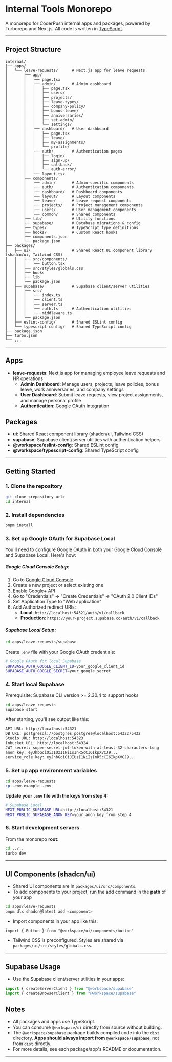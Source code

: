 # Internal Tools Monorepo

A monorepo for CoderPush internal apps and packages, powered by Turborepo and Next.js. All code is written in [TypeScript](https://www.typescriptlang.org/).

---

## Project Structure

```
internal/
├── apps/
│   └── leave-requests/      # Next.js app for leave requests
│       ├── app/
│       │   ├── page.tsx
│       │   ├── admin/       # Admin dashboard
│       │   │   ├── page.tsx
│       │   │   ├── users/
│       │   │   ├── projects/
│       │   │   ├── leave-types/
│       │   │   ├── company-policy/
│       │   │   ├── bonus-leave/
│       │   │   ├── anniversaries/
│       │   │   ├── set-admin/
│       │   │   └── settings/
│       │   ├── dashboard/   # User dashboard
│       │   │   ├── page.tsx
│       │   │   ├── leave/
│       │   │   ├── my-assignments/
│       │   │   └── profile/
│       │   ├── auth/        # Authentication pages
│       │   │   ├── login/
│       │   │   ├── sign-up/
│       │   │   ├── callback/
│       │   │   └── auth-error/
│       │   └── layout.tsx
│       ├── components/
│       │   ├── admin/       # Admin-specific components
│       │   ├── auth/        # Authentication components
│       │   ├── dashboard/   # Dashboard components
│       │   ├── layout/      # Layout components
│       │   ├── leave/       # Leave request components
│       │   ├── projects/    # Project management components
│       │   ├── users/       # User management components
│       │   └── common/      # Shared components
│       ├── lib/             # Utility functions
│       ├── supabase/        # Database migrations & config
│       ├── types/           # TypeScript type definitions
│       ├── hooks/           # Custom React hooks
│       ├── components.json
│       └── package.json
├── packages/
│   ├── ui/                  # Shared React UI component library (shadcn/ui, Tailwind CSS)
│   │   ├── src/components/
│   │   │   └── button.tsx
│   │   ├── src/styles/globals.css
│   │   ├── hooks
│   │   ├── lib
│   │   └── package.json
│   ├── supabase/            # Supabase client/server utilities
│   │   ├── src/
│   │   │   ├── index.ts
│   │   │   ├── client.ts
│   │   │   ├── server.ts
│   │   │   ├── auth.ts      # Authentication utilities
│   │   │   └── middleware.ts
│   │   └── package.json
│   ├── eslint-config/       # Shared ESLint config
│   └── typescript-config/   # Shared TypeScript config
├── package.json
├── turbo.json
└── ...
```

---

## Apps

- **leave-requests**: Next.js app for managing employee leave requests and HR operations
  - **Admin Dashboard**: Manage users, projects, leave policies, bonus leave, work anniversaries, and company settings
  - **User Dashboard**: Submit leave requests, view project assignments, and manage personal profile
  - **Authentication**: Google OAuth integration

## Packages

- **ui**: Shared React component library (shadcn/ui, Tailwind CSS)
- **supabase**: Supabase client/server utilities with authentication helpers
- **@workspace/eslint-config**: Shared ESLint config
- **@workspace/typescript-config**: Shared TypeScript config

---

## Getting Started

### 1. Clone the repository

```bash
git clone <repository-url>
cd internal
```

### 2. Install dependencies

```bash
pnpm install
```

### 3. Set up Google OAuth for Supabase Local

You'll need to configure Google OAuth in both your Google Cloud Console and Supabase Local. Here's how:

##### **Google Cloud Console Setup:**
1. Go to [Google Cloud Console](https://console.cloud.google.com/)
2. Create a new project or select existing one
3. Enable Google+ API
4. Go to "Credentials" → "Create Credentials" → "OAuth 2.0 Client IDs"
5. Set Application Type to "Web application"
6. Add Authorized redirect URIs:
   - **Local**: `http://localhost:54321/auth/v1/callback`
   - **Production**: `https://your-project.supabase.co/auth/v1/callback`

##### **Supabase Local Setup:**
```bash
cd apps/leave-requests/supabase
```

Create `.env` file with your Google OAuth credentials:

```bash
# Google OAuth for local Supabase
SUPABASE_AUTH_GOOGLE_CLIENT_ID=your_google_client_id
SUPABASE_AUTH_GOOGLE_SECRET=your_google_secret
```

### 4. Start local Supabase

Prerequisite: Supabase CLI version >= 2.30.4 to support hooks

```bash
cd apps/leave-requests
supabase start
```

After starting, you'll see output like this:
```bash
API URL: http://localhost:54321
DB URL: postgresql://postgres:postgres@localhost:54322/5432
Studio URL: http://localhost:54323
Inbucket URL: http://localhost:54324
JWT secret: super-secret-jwt-token-with-at-least-32-characters-long
anon key: eyJhbGciOiJIUzI1NiIsInR5cCI6IkpXVCJ9...
service_role key: eyJhbGciOiJIUzI1NiIsInR5cCI6IkpXVCJ9...
```

### 5. Set up app environment variables

```bash
cd apps/leave-requests
cp .env.example .env
```

**Update your `.env` file with the keys from step 4:**
```bash
# Supabase Local
NEXT_PUBLIC_SUPABASE_URL=http://localhost:54321
NEXT_PUBLIC_SUPABASE_ANON_KEY=your_anon_key_from_step_4
```

### 6. Start development servers

From the monorepo **root**:

```bash
cd ../..
turbo dev
```

---

## UI Components (shadcn/ui)

- Shared UI components are in `packages/ui/src/components`.
- To add components to your project, run the add command in the **path** of your app

```bash
cd apps/leave-requests
pnpm dlx shadcn@latest add <component>
```

- Import components in your app like this:

```tsx
import { Button } from "@workspace/ui/components/button"
```

- Tailwind CSS is preconfigured. Styles are shared via `packages/ui/src/styles/globals.css`.

---

## Supabase Usage

- Use the Supabase client/server utilities in your apps:

```ts
import { createServerClient } from "@workspace/supabase"
import { createBrowserClient } from "@workspace/supabase"
```


## Notes

- All packages and apps use TypeScript.
- You can consume `@workspace/ui` directly from source without building.
- The `@workspace/supabase` package builds compiled code into the `dist` directory. **Apps should always import from `@workspace/supabase`**, not from `dist` directly.
- For more details, see each package/app's README or documentation.

---



